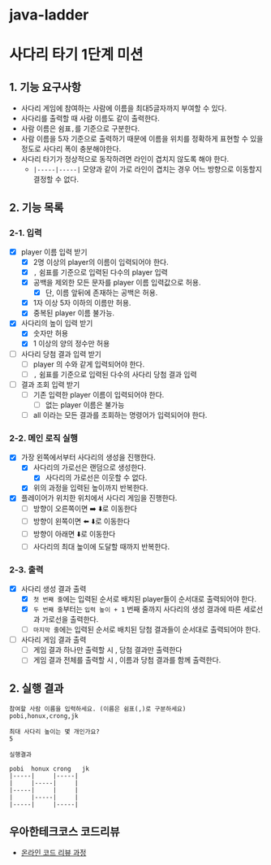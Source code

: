 # java-ladder

# 사다리 타기 1단계 미션 

## 1. 기능 요구사항
- 사다리 게임에 참여하는 사람에 이름을 최대5글자까지 부여할 수 있다. 
- 사다리를 출력할 때 사람 이름도 같이 출력한다.
- 사람 이름은 쉼표`,`를 기준으로 구분한다.
- 사람 이름을 5자 기준으로 출력하기 때문에 이름을 위치를 정확하게 표현할 수 있을 정도로 사다리 폭이 충분해야한다.
- 사다리 타기가 정상적으로 동작하려면 라인이 겹치지 않도록 해야 한다.
  - `|-----|-----|` 모양과 같이 가로 라인이 겹치는 경우 어느 방향으로 이동할지 결정할 수 없다.


## 2. 기능 목록

### 2-1. 입력
- [x] player 이름 입력 받기
  - [x] 2명 이상의 player의 이름이 입력되어야 한다.
  - [x] `,` 쉼표를 기준으로 입력된 다수의 player 입력
  - [x] 공백을 제외한 모든 문자를 player 이름 입력값으로 허용.
      - [x] 단, 이름 앞뒤에 존재하는 공백은 허용.
  - [x] 1자 이상 5자 이하의 이름만 허용.
  - [x] 중복된 player 이름 불가능.
- [x] 사다리의 높이 입력 받기
  - [x] 숫자만 허용
  - [x] 1 이상의 양의 정수만 허용
- [ ] 사다리 당첨 결과 입력 받기
  - [ ] player 의 수와 같게 입력되어야 한다.
  - [ ] `,` 쉼표를 기준으로 입력된 다수의 사다리 당첨 결과 입력
- [ ] 결과 조회 입력 받기
  - [ ] 기존 입력한 player 이름이 입력되어야 한다.
    - [ ] 없는 player 이름은 불가능
  - [ ] all 이라는 모든 결과를 조회하는 명령어가 입력되어야 한다.

### 2-2. 메인 로직 실행
- [x] 가장 왼쪽에서부터 사다리의 생성을 진행한다.
  - [x] 사다리의 가로선은 랜덤으로 생성한다.
    - [x] 사다리의 가로선은 이웃할 수 없다.
  - [x] 위의 과정을 입력된 높이까지 반복한다.
- [x] 플레이어가 위치한 위치에서 사다리 게임을 진행한다.
  - [ ] 방향이 오른쪽이면 ➡️ ⬇️로 이동한다
  - [ ] 방향이 왼쪽이면 ⬅️ ⬇️로 이동한다
  - [ ] 방향이 아래면 ⬇️로 이동한다
  - [ ] 사다리의 최대 높이에 도달할 때까지 반복한다.

### 2-3. 출력
- [x] 사다리 생성 결과 출력
  - [x] `첫 번째 줄`에는 입력된 순서로 배치된 player들이 순서대로 출력되어야 한다.
  - [x] `두 번째 줄`부터는 `입력 높이 + 1` 번째 줄까지 사다리의 생성 결과에 따른 세로선과 가로선을 출력한다.
  - [ ] `마지막 줄`에는 입력된 순서로 배치된 당첨 결과들이 순서대로 출력되어야 한다.
- [ ] 사다리 게임 결과 출력
  - [ ] 게임 결과 하나만 출력할 시 , 당첨 결과만 출력한다
  - [ ] 게임 결과 전체를 출력할 시 , 이름과 당첨 결과를 함께 출력한다.

## 2. 실행 결과
```
참여할 사람 이름을 입력하세요. (이름은 쉼표(,)로 구분하세요)
pobi,honux,crong,jk

최대 사다리 높이는 몇 개인가요?
5

실행결과

pobi  honux crong   jk
|-----|     |-----|
|     |-----|     |
|-----|     |     |
|     |-----|     |
|-----|     |-----|
```
## 우아한테크코스 코드리뷰

- [온라인 코드 리뷰 과정](https://github.com/woowacourse/woowacourse-docs/blob/master/maincourse/README.md)
